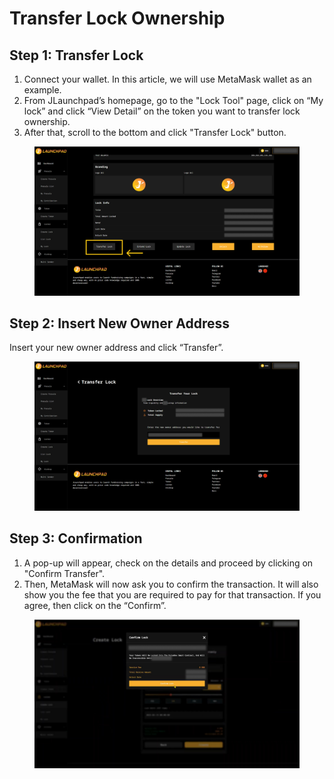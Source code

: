 # Transfer Lock Ownership

## Step 1: Transfer Lock

1. Connect your wallet. In this article, we will use MetaMask wallet as an example.
2. From JLaunchpad’s homepage, go to the "Lock Tool" page, click on “My lock” and click “View Detail” on the token you want to transfer lock ownership.
3. After that, scroll to the bottom and click "Transfer Lock" button.

<figure><img src="../../../.gitbook/assets/Lock-Transfer-1.jpg" alt=""><figcaption></figcaption></figure>

## Step 2: Insert New Owner Address

Insert your new owner address and click “Transfer”.

<figure><img src="../../../.gitbook/assets/Lock-Transfer-2.jpg" alt=""><figcaption></figcaption></figure>

## Step 3: Confirmation

1. A pop-up will appear, check on the details and proceed by clicking on "Confirm Transfer".&#x20;
2. Then, MetaMask will now ask you to confirm the transaction. It will also show you the fee that you are required to pay for that transaction. If you agree, then click on the “Confirm”.

<figure><img src="../../../.gitbook/assets/Lock-Create-3.jpg" alt=""><figcaption></figcaption></figure>
